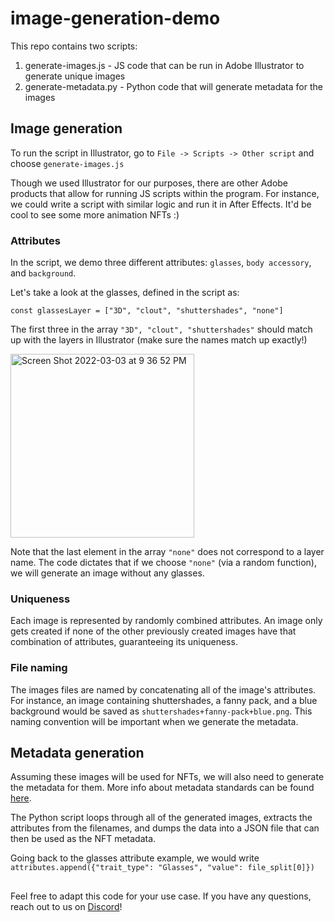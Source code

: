 # image-generation-demo

This repo contains two scripts:
1) generate-images.js -  JS code that can be run in Adobe Illustrator to generate unique images 
2) generate-metadata.py - Python code that will generate metadata for the images


## Image generation
To run the script in Illustrator, go to `File -> Scripts -> Other script` and choose `generate-images.js` 

Though we used Illustrator for our purposes, there are other Adobe products that allow for running JS scripts within the program. For instance, we could write a script with similar logic and run it in After Effects. It'd be cool to see some more animation NFTs :)

### Attributes
In the script, we demo three different attributes: `glasses`, `body accessory`, and `background`. 

Let's take a look at the glasses, defined in the script as:

`const glassesLayer = ["3D", "clout", "shuttershades", "none"]`

The first three in the array `"3D", "clout", "shuttershades"` should match up with the layers in Illustrator (make sure the names match up exactly!)

<img width="294" alt="Screen Shot 2022-03-03 at 9 36 52 PM" src="https://user-images.githubusercontent.com/94145604/156689650-9099814f-325b-4c48-94b0-7d747139adbf.png">

Note that the last element in the array `"none"` does not correspond to a layer name. The code dictates that if we choose `"none"` (via a random function), we will generate an image without any glasses.

### Uniqueness 
Each image is represented by randomly combined attributes. An image only gets created if none of the other previously created images have that combination of attributes, guaranteeing its uniqueness. 

### File naming
The images files are named by concatenating all of the image's attributes. For instance, an image containing shuttershades, a fanny pack, and a blue background would be saved as `shuttershades+fanny-pack+blue.png`. This naming convention will be important when we generate the metadata.

## Metadata generation
Assuming these images will be used for NFTs, we will also need to generate the metadata for them. More info about metadata standards can be found [here](https://docs.opensea.io/docs/metadata-standards).

The Python script loops through all of the generated images, extracts the attributes from the filenames, and dumps the data into a JSON file that can then be used as the NFT metadata. 

Going back to the glasses attribute example, we would write `attributes.append({"trait_type": "Glasses", "value": file_split[0]})`

##
Feel free to adapt this code for your use case. If you have any questions, reach out to us on [Discord](https://discord.com/invite/QJRQYpP6jc)!
